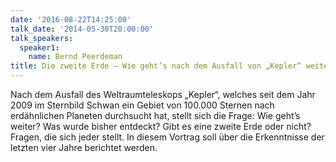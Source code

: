 ```yaml
---
date: '2016-08-22T14:25:00'
talk_date: '2014-05-30T20:00:00'
talk_speakers:
  speaker1:
    name: Bernd Peerdeman
title: Die zweite Erde – Wie geht’s nach dem Ausfall von „Kepler“ weiter?
---
```

Nach dem Ausfall des Weltraumteleskops „Kepler“, welches seit dem Jahr 2009 im Sternbild Schwan ein Gebiet von 100.000 Sternen nach erdähnlichen Planeten durchsucht hat, stellt sich die Frage: Wie geht’s weiter? Was wurde bisher entdeckt? Gibt es eine zweite Erde oder nicht? Fragen, die sich jeder stellt. In diesem Vortrag soll über die Erkenntnisse der letzten vier Jahre berichtet werden.